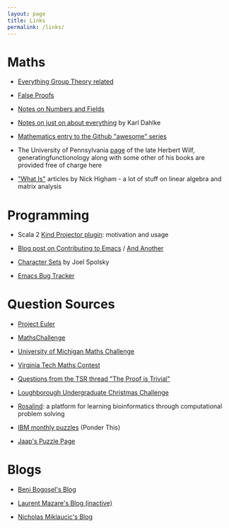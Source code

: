 ```yaml
---
layout: page
title: Links
permalink: /links/
---
```


# Maths

* <a href="https://groupprops.subwiki.org/wiki/Main_Page">Everything Group Theory related</a>

* <a href="https://www.math.toronto.edu/mathnet/falseProofs/">False Proofs</a>

* <a href="https://crypto.stanford.edu/pbc/notes/numberfield/">Notes on Numbers and Fields</a>

* <a href="http://book.mathreference.com/">Notes on just on about everything</a> by Karl Dahlke

* <a href="https://github.com/rossant/awesome-math">Mathematics entry to the Github "awesome" series</a>

* The University of Pennsylvania <a href="https://www2.math.upenn.edu/~wilf/">page</a> of the late Herbert Wilf, generatingfunctionology along with some other of his books are provided free of charge here

* <a href="https://nhigham.com/index-of-what-is-articles/">"What Is"</a> articles by Nick Higham - a lot of stuff on linear algebra and matrix analysis

# Programming

* Scala 2 <a href="https://underscore.io/blog/posts/2016/12/05/type-lambdas.html">Kind Projector plugin</a>: motivation and usage

* <a href="https://www.fosskers.ca/en/blog/contributing-to-emacs">Blog post on Contributing to Emacs</a> / <a href="https://archive.casouri.cat/note/2020/contributing-to-emacs/#org2f80ace">And Another</a>

* <a href="https://www.joelonsoftware.com/2003/10/08/the-absolute-minimum-every-software-developer-absolutely-positively-must-know-about-unicode-and-character-sets-no-excuses/">Character Sets</a> by Joel Spolsky

* <a href="https://debbugs.gnu.org/cgi/pkgreport.cgi?bug-rev=on;package=emacs">Emacs Bug Tracker</a> 

# Question Sources

* <a href="https://projecteuler.net/">Project Euler</a>

* <a href="https://mathschallenge.net/archive">MathsChallenge</a>

* <a href="https://lsa.umich.edu/math/undergraduates/extracurricular-activities/competitions/undergraduate-mathematics-competition.html">University of Michigan Maths Challenge</a>

* <a href="https://intranet.math.vt.edu/people/plinnell/Vtregional/">Virginia Tech Maths Contest</a>

* <a href="https://github.com/LaurenceWarne/the-proof-is-trivial-parse/blob/master/lots-of-questions.pdf">Questions from the TSR thread "The Proof is Trivial"</a>

* <a href="https://www.lboro.ac.uk/departments/maths/undergraduate/ug-christmas-challenge/">Loughborough Undergraduate Christmas Challenge</a>

* <a href="http://rosalind.info/about/">Rosalind</a>: a platform for learning bioinformatics through computational problem solving

* <a href="http://www.research.ibm.com/haifa/ponderthis/index.shtml">IBM monthly puzzles</a> (Ponder This)

* <a href="https://www.jaapsch.net/puzzles/">Jaap's Puzzle Page</a> 

# Blogs

* <a href="https://mathproblems123.wordpress.com/">Beni Bogoşel's Blog</a>

* <a href="http://laurentmazare.github.io/index.html">Laurent Mazare's Blog (inactive)</a>

* <a href="https://nicholas-miklaucic.github.io/">Nicholas Miklaucic's Blog</a>
